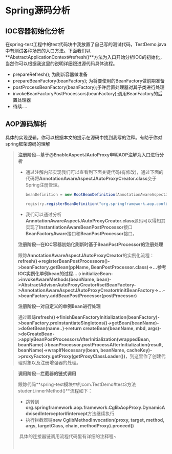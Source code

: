 # Spring源码分析

## IOC容器初始化分析

​	在spring-test工程中的test代码块中我放置了自己写的测试代码，TestDemo.java中有测试各种场景的入口方法。下面我们以**AbstractApplicationContext#refresh()**方法为入口开始分析IOC的初始化，当然你可以根据我这里的说明详细跟进源代码具体流程。

* prepareRefresh(); 为刷新容器做准备
* prepareBeanFactory(beanFactory); 为将要使用的BeanFactory做前期准备
* postProcessBeanFactory(beanFactory);予许后置处理器对其子类进行处理
* invokeBeanFactoryPostProcessors(beanFactory);调用BeanFactory的后置处理器
* 待续....

## AOP源码解析

​	具体的实现逻辑，你可以根据本文的提示在源码中找到我写的注释。有助于你对spring框架源码的理解

> **注册阶段--基于@EnableAspectJAutoProxy申明AOP注解为入口进行分析**
>
> * 通过注解内部实现我们可以查看到下面关键代码(有修改)，通过下面的代码将**AnnotationAwareAspectJAutoProxyCreator.class**交于Spring注册管理。
>
>   ``` java
>   beanDefinition = new RootBeanDefinition(AnnotationAwareAspectJAutoProxyCreator.class);
>
>   registry.registerBeanDefinition("org.springframework.aop.config.internalAutoProxyCreator", beanDefinition );
>
>   ```
>
> *  我们可以通过分析**AnnotationAwareAspectJAutoProxyCreator.class**源码可以得知其实现了**InstantiationAwareBeanPostProcessor**接口**BeanFactoryAware**接口和**BeanPostProcessor**接口。
>
> **注册阶段--在IOC容器初始化刷新时基于BeanPostProcessor的注册处理**
>
> ​	跟踪**AnnotationAwareAspectJAutoProxyCreator**的实例化流程：**refresh()->registerBeanPostProcessors()->beanFactory.getBean(ppName, BeanPostProcessor.class)->...参考IOC实例化单例bean的过程...->initializeBean->invokeAwareMethods(beanName, bean)->AbstractAdvisorAutoProxyCreator#setBeanFactory->AnnotationAwareAspectJAutoProxyCreator#initBeanFactory->...->beanFactory.addBeanPostProcessor(postProcessor)**
>
> **注册阶段--对自定义的单例Bean进行处理**
>
> ​	通过跟踪**refresh()->finishBeanFactoryInitialization(beanFactory)->beanFactory.preInstantiateSingletons()->getBean(beanName)->doGetBean(name..)->return createBean(beanName, mbd, args)->doCreateBean->applyBeanPostProcessorsAfterInitialization(wrappedBean, beanName)->beanProcessor.postProcessAfterInitialization(result, beanName)->wrapIfNecessary(bean, beanName, cacheKey)->proxyFactory.getProxy(getProxyClassLoader())**，到这里作了创建代理对象以及注册增强器的处理。

> **调用阶段--拦截器的链式调用**
>
> ​	跟踪代码**spring-test模块中的com.TestDemo#test3方法student.innerMethod()**流程如下：
>
>  * 跳转到**org.springframework.aop.framework.CglibAopProxy.DynamicAdvisedInterceptor#intercept**方法继续执行
>  * 执行拦截器链**new CglibMethodInvocation(proxy, target, method, args, targetClass, chain, methodProxy).proceed()**
>
> ​	具体的连接器链调用流程代码里有详细的注释喔~
>
> ​	



